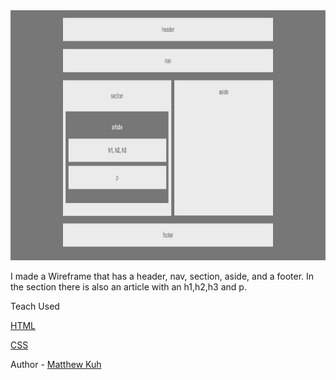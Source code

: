 <img src="Wireframe Screenshot.png" width="600" height="400">

I made a Wireframe that has a header, nav, section, aside, and a footer.  In the section there is also an article with an h1,h2,h3 and p.

Teach Used

[HTML](https://www.w3schools.com/html/html_intro.asp)

[CSS](https://www.w3schools.com/html/html_css.asp)

Author - [Matthew Kuh](https://github.com/matkuh)

